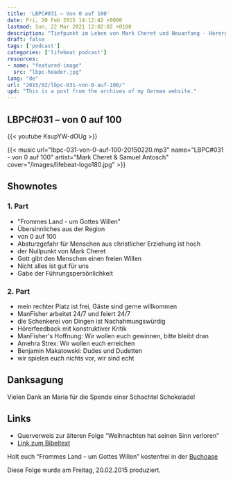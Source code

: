 ```yaml
---
title: 'LBPC#031 – Von 0 auf 100'
date: Fri, 20 Feb 2015 14:12:42 +0000
lastmod: Sun, 22 Mar 2021 12:02:02 +0100
description: "Tiefpunkt im Leben von Mark Cheret und Neuanfang - Hörergeschenke und Feedback"
draft: false
tags: ['podcast']
categories: ['lifebeat podcast']
resources:
- name: "featured-image"
  src: "lbpc-header.jpg"
lang: "de"
url: "2015/02/lbpc-031-von-0-auf-100/"
upd: "This is a post from the archives of my German website."
---
```


## LBPC#031 &#8211; von 0 auf 100

{{< youtube KsupYW-dOUg >}}

{{< music url="lbpc-031-von-0-auf-100-20150220.mp3" name="LBPC#031 - von 0 auf 100" artist="Mark Cheret & Samuel Antosch" cover="/images/lifebeat-logo180.jpg" >}}

## Shownotes

### 1. Part

- "Frommes Land - um Gottes Willen"
- Übersinnliches aus der Region
- von 0 auf 100
- Absturzgefahr für Menschen aus christlicher Erziehung ist hoch
- der Nullpunkt von Mark Cheret
- Gott gibt den Menschen einen freien Willen
- Nicht alles ist gut für uns
- Gabe der Führungspersönlichkeit

### 2. Part

- mein rechter Platz ist frei, Gäste sind gerne willkommen
- ManFisher arbeitet 24/7 und feiert 24/7
- die Schenkerei von Dingen ist Nachahmungswürdig
- Hörerfeedback mit konstruktiver Kritik
- ManFisher's Hoffnung: Wir wollen euch gewinnen, bitte bleibt dran
- Amehra Strex: Wir wollen euch erreichen
- Benjamin Makatowski: Dudes und Dudetten
- wir spielen euch nichts vor, wir sind echt

## Danksagung

Vielen Dank an Maria für die Spende einer Schachtel Schokolade!

## Links

- Querverweis zur älteren Folge “Weihnachten hat seinen Sinn verloren”
- [Link zum Bibeltext](https://bibleserver.com/text/NLB/1.Korinther10)

Holt euch “Frommes Land – um Gottes Willen” kostenfrei in der [Buchoase](http://www.believers-network.de/)

Diese Folge wurde am Freitag, 20.02.2015 produziert.
